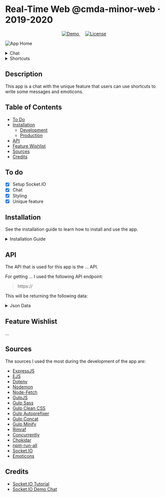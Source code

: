 # Real-Time Web @cmda-minor-web · 2019-2020

<p align="center">
  <a href="https://rocky-headland-12149.herokuapp.com/">
    <img src="https://img.shields.io/badge/demo-LIVE-brightgreen.svg?style=flat-square" alt="Demo">
  </a>
  &nbsp;&nbsp;&nbsp;
  <a href="https://github.com/MarjoleinAardewijn/real-time-web-1920/blob/master/LICENSE.txt">
    <img src="https://img.shields.io/badge/license-MIT-brightgreen.svg?style=flat-square" alt="License">
  </a>
</p>

![App Home](https://user-images.githubusercontent.com/23479038/78683379-7ee9f480-78ef-11ea-9c2c-ec378e58d709.png "App Home")

<details>
    <summary>Chat</summary>
    
![App Chat](https://user-images.githubusercontent.com/23479038/78683386-80b3b800-78ef-11ea-91a4-82b964058fae.png "App Chat")
</details>

<details>
    <summary>Shortcuts</summary>

![App Shortcuts](https://user-images.githubusercontent.com/23479038/78683389-83161200-78ef-11ea-816b-881cc722915f.png "App Shortcuts")
</details>

## Description

This app is a chat with the unique feature that users can use shortcuts to write some messages and emoticons.

## Table of Contents

* [To Do](#To-do)
* [Installation](#Installation)
  * [Development](#Development)
  * [Production](#Production)
* [API](#Api)
* [Feature Wishlist](#Feature-Wishlist)
* [Sources](#Sources)
* [Credits](#Credits)

## To do

- [x] Setup Socket.IO
- [x] Chat
- [x] Styling
- [x] Unique feature

## Installation

See the installation guide to learn how to install and use the app.

<details>
    <summary>Installation Guide</summary>

Go via the terminal to the folder you want the project to be placed:

```
    cd Path/To/Folder
```

Clone the repository (and submodules) and go to the project folder:

```
    git clone --recurse-submodules https://github.com/MarjoleinAardewijn/real-time-web-1920.git && cd real-time-web-1920
```

After cloning the project go to the docs folder:

```
    cd docs
```

Install npm:

```
    npm init
```

Install all the dependencies:

```
    npm install
```

### Development

When in development, run the following command to watch the changes:

```
    npm run dev:watch
```

In you browser. go to:

```
   localhost:5000 
```

### Production

When the app the finished use Heroku to deploy it.

First, login to Heroku:
```
    heroku login
```

Deploy the app by creating a new domain on Heroku. Heroku generates a random name for your app.
```
    heroku create
```

Clone the repository:
```
    heroku git:remote -a name-of-the-app
```

Push master branch to Heroku:
```
    git add .
    git commit -m "Heroku"
    git push heroku master
```

Open the app in your browser to check if everything went well:
```
    heroku open
```

To see the logs when something went wrong, run the following command:
```
    heroku logs --tail
```
</details>

## API

The API that is used for this app is the ... API.

For getting ... I used the following API endpoint:

> https://

This will be returning the following data:

<details>
  <summary>Json Data</summary>

```json
 ...
```
</details>

## Feature Wishlist

...

## Sources

The sources I used the most during the development of the app are:
- [ExpressJS](https://expressjs.com/)
- [EJS](https://ejs.co/)
- [Dotenv](https://www.npmjs.com/package/dotenv)
- [Nodemon](https://nodemon.io/)
- [Node-Fetch](https://www.npmjs.com/package/node-fetch)
- [GulpJS](https://gulpjs.com/docs/en/getting-started/quick-start)
- [Gulp Sass](https://www.npmjs.com/package/gulp-sass)
- [Gulp Clean CSS](https://www.npmjs.com/package/gulp-clean-css)
- [Gulp Autoprefixer](https://www.npmjs.com/package/gulp-autoprefixer)
- [Gulp Concat](https://www.npmjs.com/package/gulp-concat)
- [Gulp Minify](https://www.npmjs.com/package/gulp-minify)
- [Rimraf](https://www.npmjs.com/package/rimraf)
- [Concurrently](https://www.npmjs.com/package/concurrently)
- [Chokidar](https://www.npmjs.com/package/chokidar-cli)
- [npm-run-all](https://www.npmjs.com/package/npm-run-all)
- [Socket.IO](https://socket.io/)
- [Emoticons](https://fsymbols.com/emoticons/#all_cats)

## Credits

- [Socket.IO Tutorial](https://socket.io/get-started/chat/)
- [Socket.IO Demo Chat](https://socket.io/demos/chat/)
